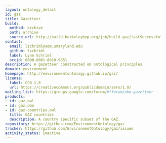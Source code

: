 ```yaml
---
layout: ontology_detail
id: gaz
title: Gazetteer
build:
  method: archive
  path: archive
  source_url: http://build.berkeleybop.org/job/build-gaz/lastSuccessfulBuild/artifact/*zip*/archive.zip
contact:
  email: lschriml@som.umaryland.edu
  github: lschriml
  label: Lynn Schriml
  orcid: 0000-0001-8910-9851
description: A gazetteer constructed on ontological principles
domain: environment
homepage: http://environmentontology.github.io/gaz/
license:
  label: CC0 1.0
  url: https://creativecommons.org/publicdomain/zero/1.0/
mailing_list: https://groups.google.com/forum/#!forum/obo-gazetteer
products:
- id: gaz.owl
- id: gaz.obo
- id: gaz-countries.owl
  title: GAZ countries
  description: A country specific subset of the GAZ.
repository: https://github.com/EnvironmentOntology/gaz
tracker: https://github.com/EnvironmentOntology/gaz/issues
activity_status: inactive
---
```

